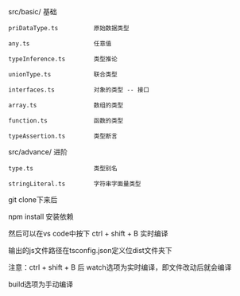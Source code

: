 <!-- F5 - 开始调试、继续执行
cmd(ctrl) + shift + F5 - 重启
shift + F5 - 结束调试
F9 - 添加断点
F10 - 单步跳过
F11 - 单步调试
shift + f11 - 单步跳出 -->

src/basic/                  基础  

    priDataType.ts          原始数据类型  

    any.ts                  任意值  

    typeInference.ts        类型推论  

    unionType.ts            联合类型  

    interfaces.ts           对象的类型 -- 接口  

    array.ts                数组的类型  

    function.ts             函数的类型  

    typeAssertion.ts        类型断言  

  
  
src/advance/                进阶  

    type.ts                 类型别名  

    stringLiteral.ts        字符串字面量类型  

  
git clone下来后  

  
npm install 安装依赖  

  
然后可以在vs code中按下 ctrl + shift + B 实时编译  

输出的js文件路径在tsconfig.json定义位dist文件夹下  

注意：ctrl + shift + B 后 watch选项为实时编译，即文件改动后就会编译  

build选项为手动编译  

